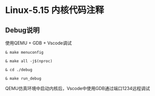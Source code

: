 
# Linux-5.15 内核代码注释

## Debug说明
使用QEMU + GDB + Vscode调试
```shell
& make menuconfig

& make all -j$(nproc)

& cd ./debug

& make run_debug
```
QEMU仿真环境中启动内核后，Vscode中使用GDB通过端口1234远程调试
